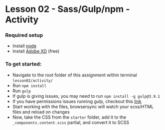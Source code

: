 # Lesson 02 - Sass/Gulp/npm - Activity

### Required setup
- Install [node](https://nodejs.org/en/)
- Install [Adobe XD](https://www.adobe.com/products/xd.html) (free)

### To get started:
-   Navigate to the root folder of this assignment within terminal `lesson02/activity/`
-   Run `npm install`
-   Run `gulp`
-   If gulp is giving issues, you may need to run `npm install -g gulp@3.9.1` 
-	If you have permissions issues running gulp, checkout this [link](https://stackoverflow.com/questions/50258901/cannot-find-module-gulp-sass)
-   Start working with the files, browsersync will watch your scss/HTML files and reload on changes
-   Now, take the CSS from the `starter` folder, add it to the `_components.content.scss` partial, and convert it to SCSS
